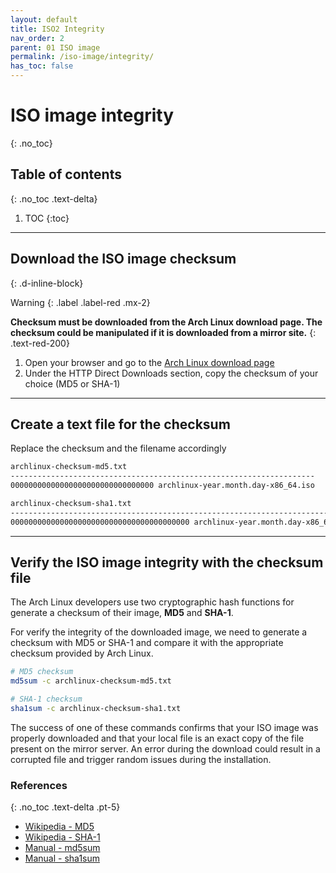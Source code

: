 ```yaml
---
layout: default
title: ISO2 Integrity
nav_order: 2
parent: 01 ISO image
permalink: /iso-image/integrity/
has_toc: false
---
```


# ISO image integrity
{: .no_toc}

## Table of contents
{: .no_toc .text-delta}

1. TOC
{:toc}

---

## Download the ISO image checksum
{: .d-inline-block}

Warning
{: .label .label-red .mx-2}

**Checksum must be downloaded from the Arch Linux download page. The checksum could be manipulated if it is downloaded from a mirror site.**
{: .text-red-200}

1. Open your browser and go to the [Arch Linux download page](https://www.archlinux.org/download/)
1. Under the HTTP Direct Downloads section, copy the checksum of your choice (MD5 or SHA-1)

---

## Create a text file for the checksum

Replace the checksum and the filename accordingly

```bash
archlinux-checksum-md5.txt
--------------------------------------------------------------------
00000000000000000000000000000000 archlinux-year.month.day-x86_64.iso

archlinux-checksum-sha1.txt
----------------------------------------------------------------------------
0000000000000000000000000000000000000000 archlinux-year.month.day-x86_64.iso
```

---

## Verify the ISO image integrity with the checksum file

The Arch Linux developers use two cryptographic hash functions for generate a checksum of their image, **MD5** and **SHA-1**.

For verify the integrity of the downloaded image, we need to generate a checksum with MD5 or SHA-1 and compare it with the appropriate checksum provided by Arch Linux.

```bash
# MD5 checksum
md5sum -c archlinux-checksum-md5.txt

# SHA-1 checksum
sha1sum -c archlinux-checksum-sha1.txt
```

The success of one of these commands confirms that your ISO image was properly downloaded and that your local file is an exact copy of the file present on the mirror server. An error during the download could result in a corrupted file and trigger random issues during the installation.

### References
{: .no_toc .text-delta .pt-5}

- [Wikipedia - MD5](https://en.wikipedia.org/wiki/MD5)
- [Wikipedia - SHA-1](https://en.wikipedia.org/wiki/SHA-1)
- [Manual - md5sum](https://jlk.fjfi.cvut.cz/arch/manpages/man/core/coreutils/md5sum.1.en)
- [Manual - sha1sum](https://jlk.fjfi.cvut.cz/arch/manpages/man/core/coreutils/sha1sum.1.en)
